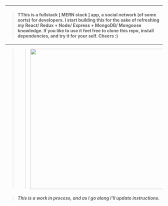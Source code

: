 ___
> #### TThis is a fullstack [ MERN stack ] app, a social network (of some sorts) for developers. I start building this for the sake of refreshing my React/ Redux + Node/ Express + MongoDB/ Mongoose knowledge. If you like to use it feel free to clone this repo, install dependencies, and try it for your self. Cheers :)
___
> >
> > <img src="https://github.com/BiggaHD/DevConnector/blob/master/stack.png" height="450" width="600">

> ##### This is a work in process, and as I go along I'll update instructions.
